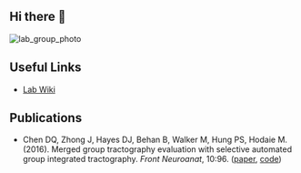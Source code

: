 ## Hi there 👋

![lab_group_photo](https://github.com/hodaielab/.github/blob/main/profile/lab_group_photo.jpg?raw=true)

<!--

Still to come:

 - picture of everyone
 - overview of repositories with links and citation (fork existing ones? e.g. sagit)
 - ... ?

-->


## Useful Links

* [Lab Wiki](https://hodaielab.github.io/lab_wiki)


## Publications

* Chen DQ, Zhong J, Hayes DJ, Behan B, Walker M, Hung PS, Hodaie M. (2016). Merged group tractography evaluation with selective automated group integrated tractography. _Front Neuroanat_, 10:96. ([paper](https://www.frontiersin.org/articles/10.3389/fnana.2016.00096/full), [code](https://github.com/sinkpoint/sagit))
